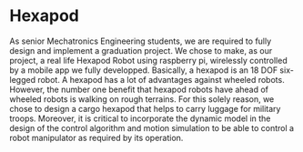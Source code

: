# Hexapod
As senior Mechatronics Engineering students, we are required to fully design and implement a graduation project. We chose to make, as our project, a real life Hexapod Robot using raspberry pi, wirelessly controlled by a mobile app we fully developped. Basically, a hexapod is an 18 DOF six-legged robot. A hexapod has a lot of advantages against wheeled robots. However, the number one benefit that hexapod robots have ahead of wheeled robots is walking on rough terrains. For this solely reason, we chose to design a cargo hexapod that helps to carry luggage for military troops. Moreover, it is critical to incorporate the dynamic model in the design of the control algorithm and motion simulation to be able to control a robot manipulator as required by its operation.
